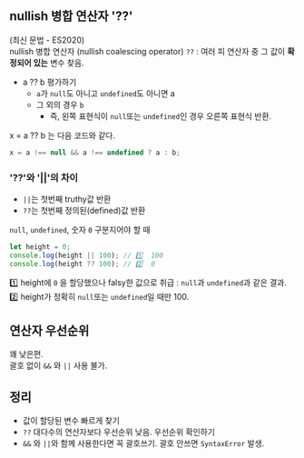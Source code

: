 ## nullish 병합 연산자 '??'

(최신 문법 - ES2020)  
nullish 병합 연산자 (nullish coalescing operator) `??` : 여러 피 연산자 중 그 값이 **확정되어 있는** 변수 찾음.

- a ?? b 평가하기
  - `a`가 `null`도 아니고 `undefined`도 아니면 a
  - 그 외의 경우 `b`
    - 즉, 왼쪽 표현식이 `null`또는 `undefined`인 경우 오른쪽 표현식 반환.

x = a ?? b 는 다음 코드와 같다.

```js
x = a !== null && a !== undefined ? a : b;
```

### '??'와 '||'의 차이

- `||`는 첫번째 truthy값 반환
- `??`는 첫번째 정의된(defined)값 반환

`null`, `undefined`, 숫자 `0` 구분지어야 할 때

```js
let height = 0;
console.log(height || 100); // 1️⃣  100
console.log(height ?? 100); // 2️⃣  0
```

:one: height에 `0` 을 할당했으나 falsy한 값으로 취급 : `null`과 `undefined`과 같은 결과.
:two: height가 정확히 `null`또는 `undefined`일 때만 100.

## 연산자 우선순위

꽤 낮은편.  
괄호 없이 `&&` 와 `||` 사용 불가.

## 정리

- 값이 할당된 변수 빠르게 찾기
- `??` 대다수의 연산자보다 우선순위 낮음. 우선순위 확인하기
- `&&` 와 `||`와 함께 사용한다면 꼭 괄호쓰기. 괄호 안쓰면 `SyntaxError` 발생.
